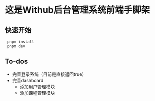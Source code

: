 # 这是Withub后台管理系统前端手脚架
## 快速开始
``` shell
 pnpm install
 pnpm dev
```
## To-dos
- 完善登录系统（目前是直接返回true）
- 完善dashboard
  - 添加用户管理模块
  - 添加课程管理模块
  